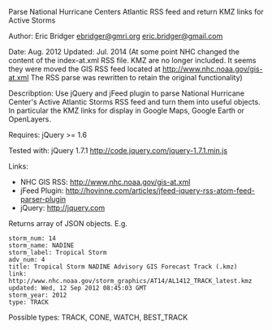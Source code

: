 Parse National Hurricane Centers Atlantic RSS feed and return KMZ links for Active Storms

Author: Eric Bridger ebridger@gmri.org  eric.bridger@gmail.com

Date:    Aug. 2012
Updated: Jul. 2014
(At some point NHC changed the content of the index-at.xml RSS file.  KMZ are no longer included. It seems they were moved the GIS RSS feed located at http://www.nhc.noaa.gov/gis-at.xml The RSS parse was rewritten to retain the original functionality)

Describption:
Use jQuery and jFeed plugin to parse National Hurricane Center's Active Atlantic Storms RSS feed and turn them into useful objects.  In particular the KMZ links for display in Google Maps, Google Earth or OpenLayers.

Requires:  jQuery >= 1.6

Tested with:  jQuery 1.7.1 http://code.jquery.com/jquery-1.7.1.min.js

Links:

*  NHC GIS RSS: http://www.nhc.noaa.gov/gis-at.xml
*  jFeed Plugin: http://hovinne.com/articles/jfeed-jquery-rss-atom-feed-parser-plugin
*  jQuery: http://jquery.com

Returns array of JSON objects.  E.g.

    storm_num: 14
    storm_name: NADINE
    storm_label: Tropical Storm
    adv_num: 4
    title: Tropical Storm NADINE Advisory GIS Forecast Track (.kmz)
    link: http://www.nhc.noaa.gov/storm_graphics/AT14/AL1412_TRACK_latest.kmz
    updated: Wed, 12 Sep 2012 08:45:03 GMT
    storm_year: 2012
    type: TRACK

Possible types: TRACK, CONE, WATCH, BEST_TRACK
